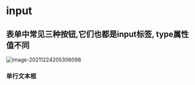 # input

## 表单中常见三种按钮,它们也都是input标签, type属性值不同

![image-20211224205306098](C:\Users\钟彦\AppData\Roaming\Typora\typora-user-images\image-20211224205306098.png)

### 单行文本框

